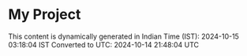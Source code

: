 # My Project

This content is dynamically generated in Indian Time (IST): 2024-10-15 03:18:04 IST
Converted to UTC: 2024-10-14 21:48:04 UTC
